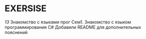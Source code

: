 # EXERSISE
_13_ Знакомство с языками прог Сем1. Знакомство с языком программирования С#
Добавили README для дополнительных пояснений

